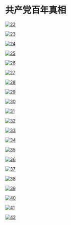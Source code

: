 # 共产党百年真相

[![22](https://cloud.githubusercontent.com/assets/18081243/24938976/18a3cc92-1f00-11e7-94ec-a038b98491ae.png)](https://d1uvgy0lcmmygf.cloudfront.net/pdf/bngcd/All/22.pdf)

[![23](https://cloud.githubusercontent.com/assets/18081243/24938977/18badfb8-1f00-11e7-82ec-c65b35355112.png)](https://d1uvgy0lcmmygf.cloudfront.net/pdf/bngcd/All/23.pdf)

[![24](https://cloud.githubusercontent.com/assets/18081243/24938979/18bb8c4c-1f00-11e7-9092-7249b2d2c6f6.png)](https://d1uvgy0lcmmygf.cloudfront.net/pdf/bngcd/All/24.pdf)

[![25](https://cloud.githubusercontent.com/assets/18081243/24938980/18bc24a4-1f00-11e7-886d-4f9f97894d99.png)](https://d1uvgy0lcmmygf.cloudfront.net/pdf/bngcd/All/25.pdf)

[![26](https://cloud.githubusercontent.com/assets/18081243/24938978/18bae954-1f00-11e7-8dfb-ca72e84fa7a1.png)](https://d1uvgy0lcmmygf.cloudfront.net/pdf/bngcd/All/26.pdf)

[![27](https://cloud.githubusercontent.com/assets/18081243/24938982/18c1b842-1f00-11e7-8af0-9d6804e495f9.png)](https://d1uvgy0lcmmygf.cloudfront.net/pdf/bngcd/All/27.pdf)

[![28](https://cloud.githubusercontent.com/assets/18081243/24938981/18c0bf6e-1f00-11e7-8389-d861625b62bc.png)](https://d1uvgy0lcmmygf.cloudfront.net/pdf/bngcd/All/.pdf)

[![29](https://cloud.githubusercontent.com/assets/18081243/24938983/18d352be-1f00-11e7-9496-dd1167d7fb60.png)](https://d1uvgy0lcmmygf.cloudfront.net/pdf/bngcd/All/.pdf)

[![30](https://cloud.githubusercontent.com/assets/18081243/24938984/18d39850-1f00-11e7-9404-fc5d4d18bfac.png)](https://d1uvgy0lcmmygf.cloudfront.net/pdf/bngcd/All/.pdf)

[![31](https://cloud.githubusercontent.com/assets/18081243/24938985/18d447dc-1f00-11e7-834d-fb1bee929ef0.png)](https://d1uvgy0lcmmygf.cloudfront.net/pdf/bngcd/All/.pdf)

[![32](https://cloud.githubusercontent.com/assets/18081243/24938986/18d58c78-1f00-11e7-9376-4bdaaa1c7554.png)](https://d1uvgy0lcmmygf.cloudfront.net/pdf/bngcd/All/.pdf)

[![33](https://cloud.githubusercontent.com/assets/18081243/24938987/18da09b0-1f00-11e7-9a38-dd652bacc72a.png)](https://d1uvgy0lcmmygf.cloudfront.net/pdf/bngcd/All/.pdf)

[![34](https://cloud.githubusercontent.com/assets/18081243/24938988/18db20a2-1f00-11e7-8a3b-bb7424b1cdd9.png)](https://d1uvgy0lcmmygf.cloudfront.net/pdf/bngcd/All/.pdf)

[![35](https://cloud.githubusercontent.com/assets/18081243/24938990/18ec3806-1f00-11e7-95b2-a3b80b7c06cc.png)](https://d1uvgy0lcmmygf.cloudfront.net/pdf/bngcd/All/.pdf)

[![36](https://cloud.githubusercontent.com/assets/18081243/24938991/18ed4a48-1f00-11e7-92b8-e95ac419b1b7.png)](https://d1uvgy0lcmmygf.cloudfront.net/pdf/bngcd/All/.pdf)

[![37](https://cloud.githubusercontent.com/assets/18081243/24938989/18ec1862-1f00-11e7-910b-f958980d6adb.png)](https://d1uvgy0lcmmygf.cloudfront.net/pdf/bngcd/All/.pdf)

[![38](https://cloud.githubusercontent.com/assets/18081243/24938992/18ee6b9e-1f00-11e7-8bcf-e98f5847135f.png)](https://d1uvgy0lcmmygf.cloudfront.net/pdf/bngcd/All/.pdf)

[![39](https://cloud.githubusercontent.com/assets/18081243/24938993/18f2b9ec-1f00-11e7-9bfc-c0a3b379cad9.png)](https://d1uvgy0lcmmygf.cloudfront.net/pdf/bngcd/All/.pdf)

[![40](https://cloud.githubusercontent.com/assets/18081243/24938994/18f3dc6e-1f00-11e7-994d-7ffcae17e530.png)](https://d1uvgy0lcmmygf.cloudfront.net/pdf/bngcd/All/.pdf)

[![41](https://cloud.githubusercontent.com/assets/18081243/24938995/1903914a-1f00-11e7-8b22-8eea0835386e.png)](https://d1uvgy0lcmmygf.cloudfront.net/pdf/bngcd/All/.pdf)

[![42](https://cloud.githubusercontent.com/assets/18081243/24938996/1905044e-1f00-11e7-9afc-9d56c279d13a.png)](https://d1uvgy0lcmmygf.cloudfront.net/pdf/bngcd/All/.pdf)

